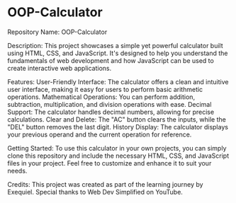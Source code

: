 # OOP-Calculator

Repository Name: OOP-Calculator

Description: This project showcases a simple yet powerful calculator built using HTML, CSS, and JavaScript. It's designed to help you understand the fundamentals of web development and how JavaScript can be used to create interactive web applications.

Features:
User-Friendly Interface: The calculator offers a clean and intuitive user interface, making it easy for users to perform basic arithmetic operations.
Mathematical Operations: You can perform addition, subtraction, multiplication, and division operations with ease.
Decimal Support: The calculator handles decimal numbers, allowing for precise calculations.
Clear and Delete: The "AC" button clears the inputs, while the "DEL" button removes the last digit.
History Display: The calculator displays your previous operand and the current operation for reference.

Getting Started:
To use this calculator in your own projects, you can simply clone this repository and include the necessary HTML, CSS, and JavaScript files in your project. Feel free to customize and enhance it to suit your needs.

Credits:
This project was created as part of the learning journey by Exequiel. Special thanks to Web Dev Simplified on YouTube.
